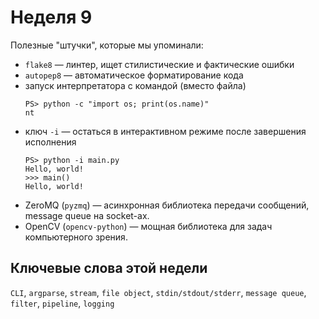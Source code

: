 # Неделя 9

Полезные "штучки", которые мы упоминали:

* `flake8` — линтер, ищет стилистические и фактические ошибки
* `autopep8` — автоматическое форматирование кода
* запуск интерпретатора с командой (вместо файла)
    ```
    PS> python -c "import os; print(os.name)"
    nt
    ```
* ключ `-i` — остаться в интерактивном режиме после завершения исполнения
    ```
    PS> python -i main.py
    Hello, world!
    >>> main()
    Hello, world!
    ```
* ZeroMQ (`pyzmq`) — асинхронная библиотека передачи сообщений, message queue на socket-ах.
* OpenCV (`opencv-python`) — мощная библиотека для задач компьютерного зрения.

## Ключевые слова этой недели

`CLI`, `argparse`, `stream`, `file object`, `stdin/stdout/stderr`, `message queue`, `filter`, `pipeline`, `logging`
